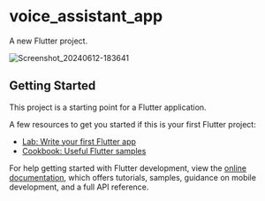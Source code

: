 # voice_assistant_app

A new Flutter project.

![Screenshot_20240612-183641](https://github.com/Elumalai24/TextToSpeechAndSpeechToText/assets/93655628/cd4641eb-de9c-4c58-b147-87773f811671)

## Getting Started

This project is a starting point for a Flutter application.

A few resources to get you started if this is your first Flutter project:

- [Lab: Write your first Flutter app](https://docs.flutter.dev/get-started/codelab)
- [Cookbook: Useful Flutter samples](https://docs.flutter.dev/cookbook)

For help getting started with Flutter development, view the
[online documentation](https://docs.flutter.dev/), which offers tutorials,
samples, guidance on mobile development, and a full API reference.
